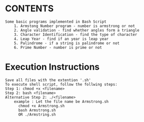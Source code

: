 # CONTENTS
    Some basic programs implemented in Bash Script
        1. Armstong Number program - number is armstrong or not
        2. Angle validation - find whether angles form a triangle
        3. Character Identification - find the type of character
        4. Leap Year - find if an year is leap year
        5. Palindrome - if a string is palindrome or not
        6. Prime Number - number is prime or not

# Execution Instructions
    Save all files with the extention '.sh' 
    To execute shell script, follow the follwing steps:
    Step 1: chmod +x <filename>
    Step 2: bash <filename>
    Alternative Step 2: ./<filename>
        example : Let the file name be Armstrong.sh 
          chmod +x Armstrong.sh
          bash Armstrong.sh
          OR ./Armstring.sh
